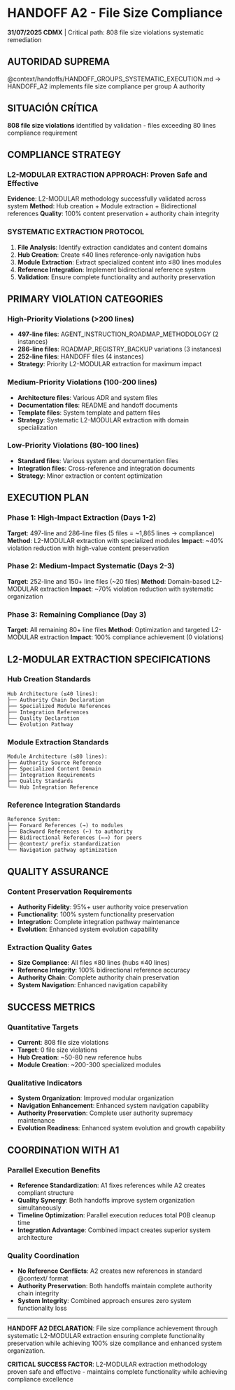 # HANDOFF A2 - File Size Compliance

**31/07/2025 CDMX** | Critical path: 808 file size violations systematic remediation

## AUTORIDAD SUPREMA
@context/handoffs/HANDOFF_GROUPS_SYSTEMATIC_EXECUTION.md → HANDOFF_A2 implements file size compliance per group A authority

## SITUACIÓN CRÍTICA
**808 file size violations** identified by validation - files exceeding 80 lines compliance requirement

## COMPLIANCE STRATEGY

### **L2-MODULAR EXTRACTION APPROACH**: Proven Safe and Effective
**Evidence**: L2-MODULAR methodology successfully validated across system
**Method**: Hub creation + Module extraction + Bidirectional references
**Quality**: 100% content preservation + authority chain integrity

### **SYSTEMATIC EXTRACTION PROTOCOL**
1. **File Analysis**: Identify extraction candidates and content domains
2. **Hub Creation**: Create ≤40 lines reference-only navigation hubs
3. **Module Extraction**: Extract specialized content into ≤80 lines modules
4. **Reference Integration**: Implement bidirectional reference system
5. **Validation**: Ensure complete functionality and authority preservation

## PRIMARY VIOLATION CATEGORIES

### **High-Priority Violations (>200 lines)**
- **497-line files**: AGENT_INSTRUCTION_ROADMAP_METHODOLOGY (2 instances)
- **286-line files**: ROADMAP_REGISTRY_BACKUP variations (3 instances) 
- **252-line files**: HANDOFF files (4 instances)
- **Strategy**: Priority L2-MODULAR extraction for maximum impact

### **Medium-Priority Violations (100-200 lines)**
- **Architecture files**: Various ADR and system files
- **Documentation files**: README and handoff documents
- **Template files**: System template and pattern files
- **Strategy**: Systematic L2-MODULAR extraction with domain specialization

### **Low-Priority Violations (80-100 lines)**
- **Standard files**: Various system and documentation files
- **Integration files**: Cross-reference and integration documents
- **Strategy**: Minor extraction or content optimization

## EXECUTION PLAN

### **Phase 1: High-Impact Extraction (Days 1-2)**
**Target**: 497-line and 286-line files (5 files = ~1,865 lines → compliance)
**Method**: L2-MODULAR extraction with specialized modules
**Impact**: ~40% violation reduction with high-value content preservation

### **Phase 2: Medium-Impact Systematic (Days 2-3)**
**Target**: 252-line and 150+ line files (~20 files)
**Method**: Domain-based L2-MODULAR extraction
**Impact**: ~70% violation reduction with systematic organization

### **Phase 3: Remaining Compliance (Day 3)**
**Target**: All remaining 80+ line files
**Method**: Optimization and targeted L2-MODULAR extraction
**Impact**: 100% compliance achievement (0 violations)

## L2-MODULAR EXTRACTION SPECIFICATIONS

### **Hub Creation Standards**
```
Hub Architecture (≤40 lines):
├── Authority Chain Declaration
├── Specialized Module References
├── Integration References
├── Quality Declaration
└── Evolution Pathway
```

### **Module Extraction Standards**
```
Module Architecture (≤80 lines):
├── Authority Source Reference
├── Specialized Content Domain
├── Integration Requirements
├── Quality Standards
└── Hub Integration Reference
```

### **Reference Integration Standards**
```
Reference System:
├── Forward References (→) to modules
├── Backward References (←) to authority
├── Bidirectional References (←→) for peers
├── @context/ prefix standardization
└── Navigation pathway optimization
```

## QUALITY ASSURANCE

### **Content Preservation Requirements**
- **Authority Fidelity**: 95%+ user authority voice preservation
- **Functionality**: 100% system functionality preservation
- **Integration**: Complete integration pathway maintenance
- **Evolution**: Enhanced system evolution capability

### **Extraction Quality Gates**
- **Size Compliance**: All files ≤80 lines (hubs ≤40 lines)
- **Reference Integrity**: 100% bidirectional reference accuracy
- **Authority Chain**: Complete authority chain preservation
- **System Navigation**: Enhanced navigation capability

## SUCCESS METRICS

### **Quantitative Targets**
- **Current**: 808 file size violations
- **Target**: 0 file size violations
- **Hub Creation**: ~50-80 new reference hubs
- **Module Creation**: ~200-300 specialized modules

### **Qualitative Indicators**
- **System Organization**: Improved modular organization
- **Navigation Enhancement**: Enhanced system navigation capability
- **Authority Preservation**: Complete user authority supremacy maintenance
- **Evolution Readiness**: Enhanced system evolution and growth capability

## COORDINATION WITH A1

### **Parallel Execution Benefits**
- **Reference Standardization**: A1 fixes references while A2 creates compliant structure
- **Quality Synergy**: Both handoffs improve system organization simultaneously
- **Timeline Optimization**: Parallel execution reduces total P0B cleanup time
- **Integration Advantage**: Combined impact creates superior system architecture

### **Quality Coordination**
- **No Reference Conflicts**: A2 creates new references in standard @context/ format
- **Authority Preservation**: Both handoffs maintain complete authority chain integrity
- **System Integrity**: Combined approach ensures zero system functionality loss

---

**HANDOFF A2 DECLARATION**: File size compliance achievement through systematic L2-MODULAR extraction ensuring complete functionality preservation while achieving 100% size compliance and enhanced system organization.

**CRITICAL SUCCESS FACTOR**: L2-MODULAR extraction methodology proven safe and effective - maintains complete functionality while achieving compliance excellence